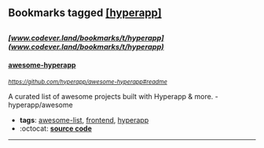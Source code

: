 ## Bookmarks tagged [[hyperapp]](https://www.codever.land/search?q=[hyperapp])

_<sup><sup>[www.codever.land/bookmarks/t/hyperapp](www.codever.land/bookmarks/t/hyperapp)</sup></sup>_
---
#### [awesome-hyperapp](https://github.com/hyperapp/awesome-hyperapp#readme)
_<sup>https://github.com/hyperapp/awesome-hyperapp#readme</sup>_

A curated list of awesome projects built with Hyperapp & more.  - hyperapp/awesome
* **tags**: [awesome-list](../tagged/awesome-list.md), [frontend](../tagged/frontend.md), [hyperapp](../tagged/hyperapp.md)
* :octocat: **[source code](https://github.com/hyperapp/awesome-hyperapp#readme)**
---
